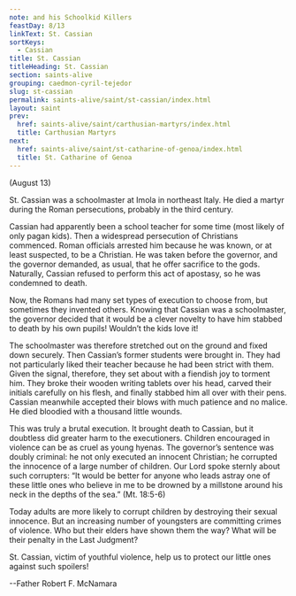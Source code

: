 ```yaml
---
note: and his Schoolkid Killers
feastDay: 8/13
linkText: St. Cassian
sortKeys:
  - Cassian
title: St. Cassian
titleHeading: St. Cassian
section: saints-alive
grouping: caedmon-cyril-tejedor
slug: st-cassian
permalink: saints-alive/saint/st-cassian/index.html
layout: saint
prev:
  href: saints-alive/saint/carthusian-martyrs/index.html
  title: Carthusian Martyrs
next:
  href: saints-alive/saint/st-catharine-of-genoa/index.html
  title: St. Catharine of Genoa
---
```

(August 13)

St. Cassian was a schoolmaster at Imola in northeast Italy. He died a martyr during the Roman persecutions, probably in the third century.

Cassian had apparently been a school teacher for some time (most likely of only pagan kids). Then a widespread persecution of Christians commenced. Roman officials arrested him because he was known, or at least suspected, to be a Christian. He was taken before the governor, and the governor demanded, as usual, that he offer sacrifice to the gods. Naturally, Cassian refused to perform this act of apostasy, so he was condemned to death.

Now, the Romans had many set types of execution to choose from, but sometimes they invented others. Knowing that Cassian was a schoolmaster, the governor decided that it would be a clever novelty to have him stabbed to death by his own pupils! Wouldn’t the kids love it!

The schoolmaster was therefore stretched out on the ground and fixed down securely. Then Cassian’s former students were brought in. They had not particularly liked their teacher because he had been strict with them. Given the signal, therefore, they set about with a fiendish joy to torment him. They broke their wooden writing tablets over his head, carved their initials carefully on his flesh, and finally stabbed him all over with their pens. Cassian meanwhile accepted their blows with much patience and no malice. He died bloodied with a thousand little wounds.

This was truly a brutal execution. It brought death to Cassian, but it doubtless did greater harm to the executioners. Children encouraged in violence can be as cruel as young hyenas. The governor’s sentence was doubly criminal: he not only executed an innocent Christian; he corrupted the innocence of a large number of children. Our Lord spoke sternly about such corrupters: “It would be better for anyone who leads astray one of these little ones who believe in me to be drowned by a millstone around his neck in the depths of the sea.” (Mt. 18:5-6)

Today adults are more likely to corrupt children by destroying their sexual innocence. But an increasing number of youngsters are committing crimes of violence. Who but their elders have shown them the way? What will be their penalty in the Last Judgment?

St. Cassian, victim of youthful violence, help us to protect our little ones against such spoilers!

\--Father Robert F. McNamara